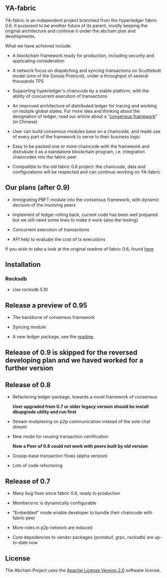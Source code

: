 ## YA-fabric

YA-fabric is an independent project branched from the hyperledger fabric 0.6. It purposed to be another future of its parent, mostly keeping the original architecture and continue it under the abchain plan and developments.

What we have achieved include:

* A blockchain framework ready for production, including security and applicating consideration

* A network focus on dispatching and syncing transactions on Scuttlebutt model (one of the Gossip Protocol), under a throughput of several thousands TPS

* Supporting hyperledger's chaincode by a stable platform, with the ability of concurrent execution of transactions

* An improved architecture of distributed ledger for tracing and working on mutiple global states. For more idea and thinking about the designation of ledger, read our article about a "[consensus framework]()" (in Chinese)

* User can build consensus modules base on a chaincode, and made use of every part of the framework to serve to their business logic

* Easy to be packed one or more chaincode with the framework and distrubute it as a standalone blockchain program, i.e. integration chaincodes into the fabric peer

* Compatible to the old fabric 0.6 project: the chaincode, data and configurations will be respected and can continue working on YA-fabric

## Our plans (after 0.9)

* Immigrating PBFT module into the consensus framework, with dynamic decision of the involving peers

* Implement of ledger rolling back, current code has been well prepared but we still need some lines to make it work (also the testing)

* Concurrent execution of transactions

* API help to evaluate the cost of tx executions

If you wish to take a look at the original readme of fabric 0.6, found [here](https://github.com/hyperledger/fabric/blob/v0.6/README.md)

## Installation

### Rocksdb

* Use rocksdb 5.10

## Release a preview of 0.95

* The backbone of consensus framework

* Syncing module 

* A new ledger package, see the [readme](https://github.com/abchain/fabric/blob/0.9/core/ledger/README.md)

## Release of 0.9 is skipped for the reversed developing plan and we haved worked for a further version

## Release of 0.8

* Refactoring ledger package, towards a novel framework of consensus

    **User upgraded from 0.7 or older legacy version should be install dbupgrade utility and run first**

* Stream mutiplexing on p2p communication instead of the sole chat stream

* New mode for reusing transaction certification

    **Now a Peer of 0.8 could not work with peers built by old version**

* Gossip-base transaction flows (alpha version)

* Lots of code refoctoring

## Release of 0.7

* Many bug fixes since fabric 0.6, ready to production

* Membersrvc is dynamically configurable

* "Embedded" mode enable developer to bundle their chaincode with fabric peer

* More roles in p2p network are induced

* Core depedencies to vendor packages (protobuf, grpc, rocksdb) are up-to-date now


## License <a name="license"></a>
The Abchain Project uses the [Apache License Version 2.0](LICENSE) software
license.
